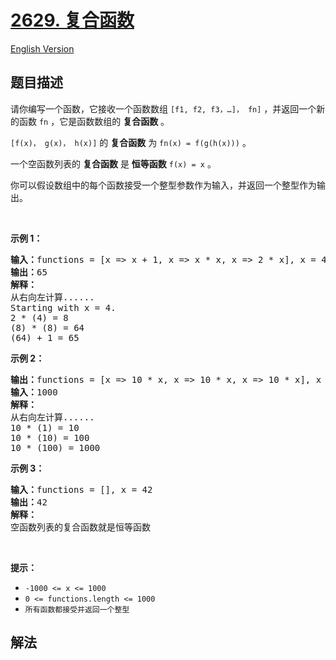 # [2629. 复合函数](https://leetcode.cn/problems/function-composition)

[English Version](/solution/2600-2699/2629.Function%20Composition/README_EN.md)

## 题目描述

<p>请你编写一个函数，它接收一个函数数组 <code>[f1, f2, f3，…]， fn]</code> ，并返回一个新的函数 <code>fn</code>&nbsp;，它是函数数组的 <strong>复合函数</strong> 。</p>

<p><code>[f(x)， g(x)， h(x)]</code> 的 <strong>复合函数</strong> 为 <code>fn(x) = f(g(h(x)))</code>&nbsp;。</p>

<p>一个空函数列表的 <strong>复合函数</strong> 是 <strong>恒等函数</strong> <code>f(x) = x</code> 。</p>

<p>你可以假设数组中的每个函数接受一个整型参数作为输入，并返回一个整型作为输出。</p>

<p>&nbsp;</p>

<p><strong class="example">示例 1：</strong></p>

<pre>
<strong>输入：</strong>functions = [x =&gt; x + 1, x =&gt; x * x, x =&gt; 2 * x], x = 4
<b>输出：</b>65
<strong>解释：</strong>
从右向左计算......
Starting with x = 4.
2 * (4) = 8
(8) * (8) = 64
(64) + 1 = 65
</pre>

<p><strong class="example">示例 2：</strong></p>

<pre>
<b>输出：</b>functions = [x =&gt; 10 * x, x =&gt; 10 * x, x =&gt; 10 * x], x = 1
<b>输入：</b>1000
<strong>解释：</strong>
从右向左计算......
10 * (1) = 10
10 * (10) = 100
10 * (100) = 1000
</pre>

<p><strong class="example">示例 3：</strong></p>

<pre>
<b>输入：</b>functions = [], x = 42
<b>输出：</b>42
<strong>解释：</strong>
空函数列表的复合函数就是恒等函数</pre>

<p>&nbsp;</p>

<p><strong>提示：</strong></p>

<ul>
	<li><code><font face="monospace">-1000 &lt;= x &lt;= 1000</font></code></li>
	<li><code><font face="monospace">0 &lt;= functions.length &lt;= 1000</font></code></li>
	<li><font face="monospace"><code>所有函数都接受并返回一个整型</code></font></li>
</ul>

## 解法
